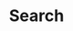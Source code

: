 ---
title: "Search" # in any language you want
layout: "search" # is necessary
summary: "search"
placeholder: "What are you looking for?"
---